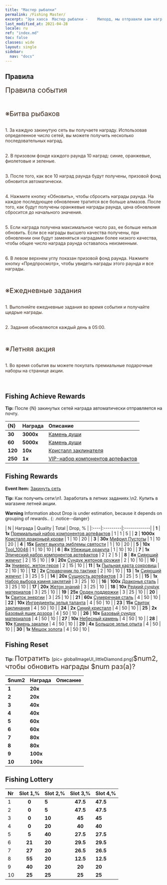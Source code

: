 ```yaml
---
title: "Мастер рыбалки"
permalink: /Fishing Master/
excerpt: "Эра хаоса  Мастер рыбалки - 　　Милорд, мы отправили вам награду за закинутые сети. Не забудьте ее забрать."
last_modified_at: 2021-04-28
locale: ru
ref: "index.md"
toc: false
classes: wide
layout: single
sidebar:
  nav: "docs"
---
```




## Правила

  <span style="color: #3c2a1e;font-size:23px">Правила события</span><br/>

<br/>  <span style="color: #3c2a1e;font-size:23px"></span><br/><span style="color: #3c2a1e;font-size:22px">※Битва рыбаков</span><br/>

<br/>  <span style="color: #3c2a1e">1. За каждую закинутую сеть вы получаете награду. Использовав определенное число сетей, вы можете получить несколько последовательных наград. </span><br/>

<br/>  <span style="color: #3c2a1e">2. В призовом фонде каждого раунда 10 наград: синие, оранжевые, фиолетовые и зеленые. </span><br/>

<br/>  <span style="color: #3c2a1e">3. После того, как все 10 наград раунда будут получены, призовой фонд обновится автоматически. </span><br/>

<br/>  <span style="color: #3c2a1e">4. Нажмите кнопку «Обновить», чтобы сбросить награды раунда. На каждое последующее обновление тратится все больше алмазов. После того, как будут получены оранжевые награды раунда, цена обновления сбросится до начального значения. </span><br/>

<br/>  <span style="color: #3c2a1e">5. Если награда получена максимальное число раз, ее больше нельзя обновить. Если все награды высшего качества получены, при обновлении они будут заменяться наградами более низкого качества, чтобы общее число награда раунда оставалось неизменным. </span><br/>

<br/>  <span style="color: #3c2a1e">6. В левом верхнем углу показан призовой фонд раунда. Нажмите кнопку «Предпросмотр», чтобы увидеть награды этого раунда и все награды. </span><br/>

<br/>  <span style="color: #3c2a1e;font-size:23px"> </span><br/><span style="color: #3c2a1e;font-size:22px">※Ежедневные задания</span><br/>

<br/>  <span style="color: #3c2a1e">1. Выполняйте ежедневные задания во время события и получайте щедрые награды. </span><br/>

<br/>  <span style="color: #3c2a1e">2. Задания обновляются каждый день в 05:00. </span><br/>

<br/>  <span style="color: #3c2a1e;font-size:23px"> </span><br/><span style="color: #3c2a1e;font-size:22px">※Летняя акция</span><br/>

<br/>  <span style="color: #3c2a1e">1. Во время события вы можете покупать премиальные подарочные наборы на странице акции. </span><br/>

<br/>

## Fishing Achieve Rewards

  **Tip:** После {N} закинутых сетей награда автоматически отправляется на почту.

  |  {N}  |  Награда  | Описание  |
  |:----|:---------|:-------------|
  | **30** |  **3000x** | [Камень души ](/ItemsRU/con_923/) | Камень души, полученный при разборе эмблем святости и используемый для покупки предметов в магазине эмблем.  |
  | **60** |  **5000x** | [Камень души ](/ItemsRU/con_923/) | Камень души, полученный при разборе эмблем святости и используемый для покупки предметов в магазине эмблем.  |
  | **120** |  **10x** | [Кристалл заклинателя](/ItemsRU/art_189/) | Кристалл умения, изготовленный в древней кузне. Обязательный материал для улучшения продвинутых сборных артефактов.  |
  | **250** |  **1x** | [VIP-набор компонентов артефактов](/ItemsRU/con_1874/) | Используйте и выберите один из сундуков компонентов: короля драконов, Холода, Небес, Эдема или Конца времен.  |


## Fishing Rewards

  **Event Item:** [Закинуть сеть](/ru/Items/con_2148/)

  **Tip:** Как получить сети:\n1. Заработать в летних заданиях.\n2. Купить в магазине летней акции.

**Warning** Information about Drop is under estimation, because it depends on grouping of rewards..
{: .notice--danger}

  |  N  |  Награда  | Quality  |  Total  | Drop, % |
  |:----|:---------|:-------------|
  | **1** |  **1x** [Премиальный набор компонентов артефактов](/ItemsRU/con_1507/) | 1 | 1 | 5 |
  | **2** |  **1000x** [Кристалл драконьей крови](/ItemsRU/con_879/) | 1 | 10 | 20 |
  | **3** |  **30x** [Мифрил Пустоты](/ItemsRU/con_817/) | 1 | 10 | 20 |
  | **4** |  **15x** [Билет выкупа эмблемы святости](/ItemsRU/con_513/) | 1 | 10 | 20 |
  | **5** |  **10x** [Tool_10046](/ItemsRU/con_2135/) | 1 | 10 | 10 |
  | **6** |  **8x** [Убежище оракула](/ItemsRU/con_816/) | 1 | 10 | 10 |
  | **7** |  **1x** [Эпический набор компонентов артефактов](/ItemsRU/con_1926/) | 2 | 2 | 5 |
  | **8** |  **8x** [Сияющий жемчуг](/ItemsRU/con_527/) | 2 | 15 | 10 |
  | **9** |  **20x** [Сундук жетонов оружия](/ItemsRU/con_1367/) | 2 | 10 | 10 |
  | **10** |  **3x** [Универс. жетон героя](/ItemsRU/her_358/) | 2 | 15 | 10 |
  | **11** |  **1x** [Пыльная карта сокровищ](/ItemsRU/con_1156/) | 2 | 10 | 10 |
  | **12** |  **2x** [Справочник по тактике](/ItemsRU/unk_2115/) | 2 | 10 | 10 |
  | **13** |  **1x** [Сияющий жемчуг](/ItemsRU/con_527/) | 3 | 25 | 5 |
  | **14** |  **20x** [Сущность артефактов](/ItemsRU/con_905/) | 3 | 25 | 5 |
  | **15** |  **1x** [Набор выбора камня заклятий](/ItemsRU/con_1480/) | 3 | 25 | 10 |
  | **16** |  **100x** [Драконья сталь](/ItemsRU/con_880/) | 3 | 25 | 10 |
  | **17** |  **20x** [Жетон знаний](/ItemsRU/con_911/) | 3 | 25 | 10 |
  | **18** |  **10x** [Редкий сундук материалов](/ItemsRU/con_757/) | 3 | 25 | 10 |
  | **19** |  **25x** [Орден поддержки](/ItemsRU/unk_2116/) | 3 | 25 | 10 |
  | **20** |  **1x** [Свиток энергии](/ItemsRU/con_830/) | 3 | 25 | 10 |
  | **21** |  **60x** [Сумеречная сталь](/ItemsRU/con_881/) | 4 | 50 | 10 |
  | **22** |  **10x** [Ингредиенты зелья таланта](/ItemsRU/con_1120/) | 4 | 50 | 10 |
  | **23** |  **15x** [Свиток заклинания](/ItemsRU/con_694/) | 4 | 50 | 10 |
  | **24** |  **2x** [Синий кристалл](/ItemsRU/con_716/) | 4 | 50 | 10 |
  | **25** |  **2x** [Базовый ящик дозора](/ItemsRU/con_774/) | 4 | 50 | 10 |
  | **26** |  **10x** [Базовый сундук материалов](/ItemsRU/con_756/) | 4 | 50 | 10 |
  | **27** |  **10x** [Небесный камень](/ItemsRU/art_188/) | 4 | 50 | 10 |
  | **28** |  **10x** [Камень закалки](/ItemsRU/con_814/) | 4 | 50 | 10 |
  | **29** |  **4x** [Большое зелье опыта](/ItemsRU/con_702/) | 4 | 50 | 10 |
  | **30** |  **1x** [Мешок золота](/ItemsRU/con_714/) | 4 | 50 | 10 |


## Fishing Reset

  **Tip:** <span style="color: #3c2a1e;font-size:22px">Потратить </span>[pic= globalImageUI_littleDiamond.png]</span><span style="color: #3c2a1e;font-size:22px">$num2</span><span style="color: #3c2a1e;font-size:22px">, чтобы обновить награды $num раз(а)?</span>

  | $num2  |  Награда  | Описание  |
  |:----|:---------|:-------------|
  | **1** |  **20x** | <i class="fas fa-gem"/> |  |
  | **2** |  **20x** | <i class="fas fa-gem"/> |  |
  | **3** |  **40x** | <i class="fas fa-gem"/> |  |
  | **4** |  **40x** | <i class="fas fa-gem"/> |  |
  | **5** |  **60x** | <i class="fas fa-gem"/> |  |
  | **6** |  **60x** | <i class="fas fa-gem"/> |  |
  | **7** |  **80x** | <i class="fas fa-gem"/> |  |
  | **8** |  **80x** | <i class="fas fa-gem"/> |  |
  | **9** |  **100x** | <i class="fas fa-gem"/> |  |
  | **10** |  **100x** | <i class="fas fa-gem"/> |  |


## Fishing Lottery

  |  Nr  | Slot 1,% | Slot 2,% | Slot 3,% | Slot 4,% |
  |:-----|:------:|:-------|:------:|:-------|
  | 1 | **0** | **5** | **47.5** | **47.5** |
  | 2 | **0** | **5** | **47.5** | **47.5** |
  | 3 | **0** | **10** | **45** | **45** |
  | 4 | **0** | **20** | **40** | **40** |
  | 5 | **5** | **40** | **27.5** | **27.5** |
  | 6 | **21** | **20** | **29.5** | **29.5** |
  | 7 | **27** | **20** | **26.5** | **26.5** |
  | 8 | **55** | **20** | **12.5** | **12.5** |
  | 9 | **40** | **20** | **20** | **20** |
  | 10 | **25** | **25** | **25** | **25** |
